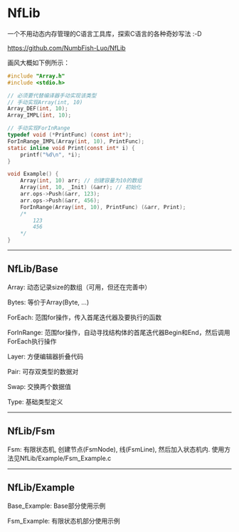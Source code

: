 # NfLib
一个不用动态内存管理的C语言工具库，探索C语言的各种奇妙写法 :-D

https://github.com/NumbFish-Luo/NfLib

画风大概如下例所示：

```c
#include "Array.h"
#include <stdio.h>

// 必须要代替编译器手动实现该类型
// 手动实现Array(int, 10)
Array_DEF(int, 10);
Array_IMPL(int, 10);

// 手动实现ForInRange
typedef void (*PrintFunc) (const int*);
ForInRange_IMPL(Array(int, 10), PrintFunc);
static inline void Print(const int* i) {
    printf("%d\n", *i);
}

void Example() {
    Array(int, 10) arr; // 创建容量为10的数组
    Array(int, 10, _Init) (&arr); // 初始化
    arr.ops->Push(&arr, 123);
    arr.ops->Push(&arr, 456);
    ForInRange(Array(int, 10), PrintFunc) (&arr, Print);
    /*
        123
        456
    */
}

```

---

## NfLib/Base

Array: 动态记录size的数组（可用，但还在完善中）

Bytes: 等价于Array(Byte, ...)

ForEach: 范围for操作，传入首尾迭代器及要执行的函数

ForInRange: 范围for操作，自动寻找结构体的首尾迭代器Begin和End，然后调用ForEach执行操作

Layer: 方便编辑器折叠代码

Pair: 可存双类型的数据对

Swap: 交换两个数据值

Type: 基础类型定义

---

## NfLib/Fsm

Fsm: 有限状态机, 创建节点(FsmNode), 线(FsmLine), 然后加入状态机内. 使用方法见NfLib/Example/Fsm_Example.c

---

## NfLib/Example

Base_Example: Base部分使用示例

Fsm_Example: 有限状态机部分使用示例